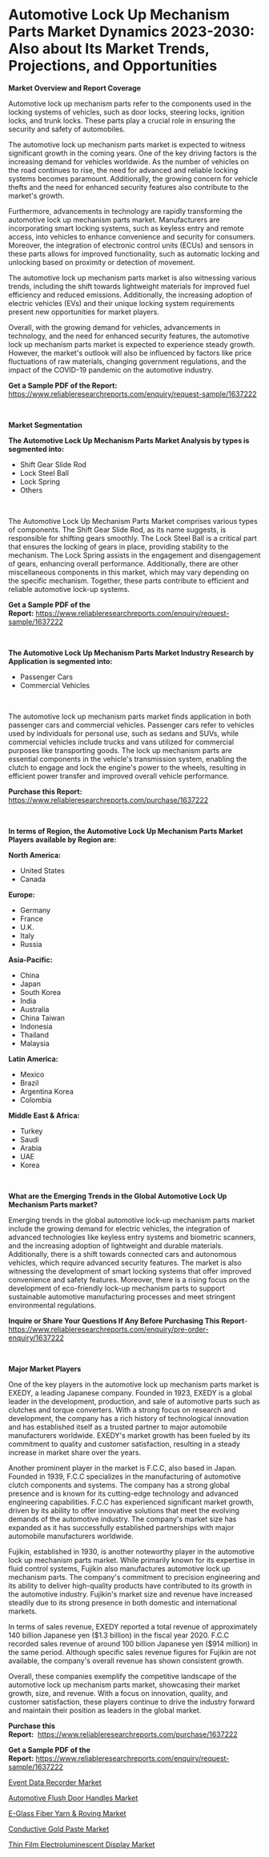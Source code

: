 <p><h1>Automotive Lock Up Mechanism Parts Market Dynamics 2023-2030: Also about Its Market Trends, Projections, and Opportunities</h1></p><p><strong>Market Overview and Report Coverage</strong></p>
<p><p>Automotive lock up mechanism parts refer to the components used in the locking systems of vehicles, such as door locks, steering locks, ignition locks, and trunk locks. These parts play a crucial role in ensuring the security and safety of automobiles.</p><p>The automotive lock up mechanism parts market is expected to witness significant growth in the coming years. One of the key driving factors is the increasing demand for vehicles worldwide. As the number of vehicles on the road continues to rise, the need for advanced and reliable locking systems becomes paramount. Additionally, the growing concern for vehicle thefts and the need for enhanced security features also contribute to the market's growth.</p><p>Furthermore, advancements in technology are rapidly transforming the automotive lock up mechanism parts market. Manufacturers are incorporating smart locking systems, such as keyless entry and remote access, into vehicles to enhance convenience and security for consumers. Moreover, the integration of electronic control units (ECUs) and sensors in these parts allows for improved functionality, such as automatic locking and unlocking based on proximity or detection of movement.</p><p>The automotive lock up mechanism parts market is also witnessing various trends, including the shift towards lightweight materials for improved fuel efficiency and reduced emissions. Additionally, the increasing adoption of electric vehicles (EVs) and their unique locking system requirements present new opportunities for market players.</p><p>Overall, with the growing demand for vehicles, advancements in technology, and the need for enhanced security features, the automotive lock up mechanism parts market is expected to experience steady growth. However, the market's outlook will also be influenced by factors like price fluctuations of raw materials, changing government regulations, and the impact of the COVID-19 pandemic on the automotive industry.</p></p>
<p><strong>Get a Sample PDF of the Report:</strong> <a href="https://www.reliableresearchreports.com/enquiry/request-sample/1637222">https://www.reliableresearchreports.com/enquiry/request-sample/1637222</a></p>
<p>&nbsp;</p>
<p><strong>Market Segmentation</strong></p>
<p><strong>The Automotive Lock Up Mechanism Parts Market Analysis by types is segmented into:</strong></p>
<p><ul><li>Shift Gear Slide Rod</li><li>Lock Steel Ball</li><li>Lock Spring</li><li>Others</li></ul></p>
<p>&nbsp;</p>
<p><p>The Automotive Lock Up Mechanism Parts Market comprises various types of components. The Shift Gear Slide Rod, as its name suggests, is responsible for shifting gears smoothly. The Lock Steel Ball is a critical part that ensures the locking of gears in place, providing stability to the mechanism. The Lock Spring assists in the engagement and disengagement of gears, enhancing overall performance. Additionally, there are other miscellaneous components in this market, which may vary depending on the specific mechanism. Together, these parts contribute to efficient and reliable automotive lock-up systems.</p></p>
<p><strong>Get a Sample PDF of the Report:</strong>&nbsp;<a href="https://www.reliableresearchreports.com/enquiry/request-sample/1637222">https://www.reliableresearchreports.com/enquiry/request-sample/1637222</a></p>
<p>&nbsp;</p>
<p><strong>The Automotive Lock Up Mechanism Parts Market Industry Research by Application is segmented into:</strong></p>
<p><ul><li>Passenger Cars</li><li>Commercial Vehicles</li></ul></p>
<p>&nbsp;</p>
<p><p>The automotive lock up mechanism parts market finds application in both passenger cars and commercial vehicles. Passenger cars refer to vehicles used by individuals for personal use, such as sedans and SUVs, while commercial vehicles include trucks and vans utilized for commercial purposes like transporting goods. The lock up mechanism parts are essential components in the vehicle's transmission system, enabling the clutch to engage and lock the engine's power to the wheels, resulting in efficient power transfer and improved overall vehicle performance.</p></p>
<p><strong>Purchase this Report:</strong>&nbsp; <a href="https://www.reliableresearchreports.com/purchase/1637222">https://www.reliableresearchreports.com/purchase/1637222</a></p>
<p>&nbsp;</p>
<p><strong>In terms of Region, the Automotive Lock Up Mechanism Parts Market Players available by Region are:</strong></p>
<p>
    <p> <strong> North America: </strong>
        <ul>
            <li>United States</li>
            <li>Canada</li>
        </ul>
        </p> 
    <p> <strong> Europe: </strong>
        <ul>
            <li>Germany</li>
            <li>France</li>
            <li>U.K.</li>
            <li>Italy</li>
            <li>Russia</li>
        </ul>
        </p> 
    <p> <strong> Asia-Pacific: </strong>
        <ul>
            <li>China</li>
            <li>Japan</li>
            <li>South Korea</li>
            <li>India</li>
            <li>Australia</li>
            <li>China Taiwan</li>
            <li>Indonesia</li>
            <li>Thailand</li>
            <li>Malaysia</li>
        </ul>
        </p> 
    <p> <strong> Latin America: </strong>
        <ul>
            <li>Mexico</li>
            <li>Brazil</li>
            <li>Argentina Korea</li>
            <li>Colombia</li>
        </ul>
        </p> 
    <p> <strong> Middle East & Africa: </strong>
        <ul>
            <li>Turkey</li>
            <li>Saudi</li>
            <li>Arabia</li>
            <li>UAE</li>
            <li>Korea</li>
        </ul>
    </p>
    </p>
<p>&nbsp;</p>
<p><strong>What are the Emerging Trends in the Global Automotive Lock Up Mechanism Parts market?</strong></p>
<p><p>Emerging trends in the global automotive lock-up mechanism parts market include the growing demand for electric vehicles, the integration of advanced technologies like keyless entry systems and biometric scanners, and the increasing adoption of lightweight and durable materials. Additionally, there is a shift towards connected cars and autonomous vehicles, which require advanced security features. The market is also witnessing the development of smart locking systems that offer improved convenience and safety features. Moreover, there is a rising focus on the development of eco-friendly lock-up mechanism parts to support sustainable automotive manufacturing processes and meet stringent environmental regulations.</p></p>
<p><strong>Inquire or Share Your Questions If Any Before Purchasing This Report</strong>- <a href="https://www.reliableresearchreports.com/enquiry/pre-order-enquiry/1637222">https://www.reliableresearchreports.com/enquiry/pre-order-enquiry/1637222</a></p>
<p>&nbsp;</p>
<p><strong>Major Market Players</strong></p>
<p><p>One of the key players in the automotive lock up mechanism parts market is EXEDY, a leading Japanese company. Founded in 1923, EXEDY is a global leader in the development, production, and sale of automotive parts such as clutches and torque converters. With a strong focus on research and development, the company has a rich history of technological innovation and has established itself as a trusted partner to major automobile manufacturers worldwide. EXEDY's market growth has been fueled by its commitment to quality and customer satisfaction, resulting in a steady increase in market share over the years.</p><p>Another prominent player in the market is F.C.C, also based in Japan. Founded in 1939, F.C.C specializes in the manufacturing of automotive clutch components and systems. The company has a strong global presence and is known for its cutting-edge technology and advanced engineering capabilities. F.C.C has experienced significant market growth, driven by its ability to offer innovative solutions that meet the evolving demands of the automotive industry. The company's market size has expanded as it has successfully established partnerships with major automobile manufacturers worldwide.</p><p>Fujikin, established in 1930, is another noteworthy player in the automotive lock up mechanism parts market. While primarily known for its expertise in fluid control systems, Fujikin also manufactures automotive lock up mechanism parts. The company's commitment to precision engineering and its ability to deliver high-quality products have contributed to its growth in the automotive industry. Fujikin's market size and revenue have increased steadily due to its strong presence in both domestic and international markets.</p><p>In terms of sales revenue, EXEDY reported a total revenue of approximately 140 billion Japanese yen ($1.3 billion) in the fiscal year 2020. F.C.C recorded sales revenue of around 100 billion Japanese yen ($914 million) in the same period. Although specific sales revenue figures for Fujikin are not available, the company's overall revenue has shown consistent growth.</p><p>Overall, these companies exemplify the competitive landscape of the automotive lock up mechanism parts market, showcasing their market growth, size, and revenue. With a focus on innovation, quality, and customer satisfaction, these players continue to drive the industry forward and maintain their position as leaders in the global market.</p></p>
<p><strong>Purchase this Report:</strong>&nbsp;&nbsp;<a href="https://www.reliableresearchreports.com/purchase/1637222">https://www.reliableresearchreports.com/purchase/1637222</a></p>
<p></p>
<p><strong>Get a Sample PDF of the Report:</strong>&nbsp;<a href="https://www.reliableresearchreports.com/enquiry/request-sample/1637222">https://www.reliableresearchreports.com/enquiry/request-sample/1637222</a></p>
<p><p><a href="https://www.linkedin.com/pulse/event-data-recorder-market-size-share-global-analysis-report-xacie/">Event Data Recorder Market</a></p><p><a href="https://www.linkedin.com/pulse/automotive-flush-door-handles-market-research-report-unlocks-5pr5e/">Automotive Flush Door Handles Market</a></p><p><a href="https://www.linkedin.com/pulse/e-glass-fiber-yarn-amp-roving-market-size-2023-2030-bznwc/">E-Glass Fiber Yarn & Roving Market</a></p><p><a href="https://medium.com/@hollymayert/conductive-gold-paste-market-size-growth-forecast-2023-2030-e730cc6b0104">Conductive Gold Paste Market</a></p><p><a href="https://medium.com/@sake.use.loan/thin-film-electroluminescent-display-market-size-growth-forecast-2023-2030-5e61ce34cb8b">Thin Film Electroluminescent Display Market</a></p></p>